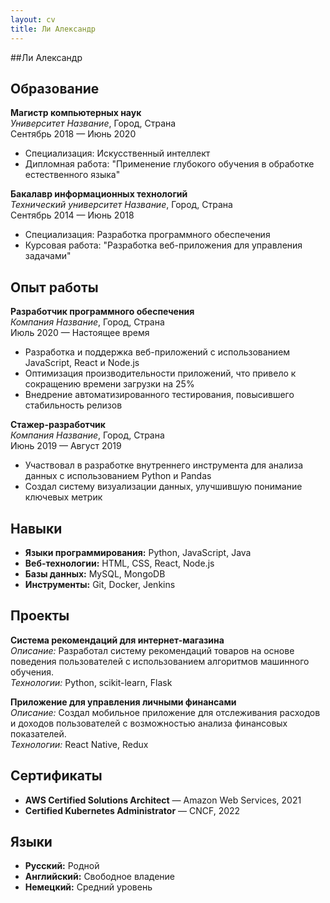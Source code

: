 ```yaml
---
layout: cv
title: Ли Александр
---
```

##Ли Александр
<link rel="stylesheet" type="text/css" href="assets/css/style.css">

## Образование

**Магистр компьютерных наук**  
*Университет Название*, Город, Страна  
Сентябрь 2018 — Июнь 2020

- Специализация: Искусственный интеллект
- Дипломная работа: "Применение глубокого обучения в обработке естественного языка"

**Бакалавр информационных технологий**  
*Технический университет Название*, Город, Страна  
Сентябрь 2014 — Июнь 2018

- Специализация: Разработка программного обеспечения
- Курсовая работа: "Разработка веб-приложения для управления задачами"

## Опыт работы

**Разработчик программного обеспечения**  
*Компания Название*, Город, Страна  
Июль 2020 — Настоящее время

- Разработка и поддержка веб-приложений с использованием JavaScript, React и Node.js
- Оптимизация производительности приложений, что привело к сокращению времени загрузки на 25%
- Внедрение автоматизированного тестирования, повысившего стабильность релизов

**Стажер-разработчик**  
*Компания Название*, Город, Страна  
Июнь 2019 — Август 2019

- Участвовал в разработке внутреннего инструмента для анализа данных с использованием Python и Pandas
- Создал систему визуализации данных, улучшившую понимание ключевых метрик

## Навыки

- **Языки программирования:** Python, JavaScript, Java
- **Веб-технологии:** HTML, CSS, React, Node.js
- **Базы данных:** MySQL, MongoDB
- **Инструменты:** Git, Docker, Jenkins

## Проекты

**Система рекомендаций для интернет-магазина**  
*Описание:* Разработал систему рекомендаций товаров на основе поведения пользователей с использованием алгоритмов машинного обучения.  
*Технологии:* Python, scikit-learn, Flask

**Приложение для управления личными финансами**  
*Описание:* Создал мобильное приложение для отслеживания расходов и доходов пользователей с возможностью анализа финансовых показателей.  
*Технологии:* React Native, Redux

## Сертификаты

- **AWS Certified Solutions Architect** — Amazon Web Services, 2021
- **Certified Kubernetes Administrator** — CNCF, 2022

## Языки

- **Русский:** Родной
- **Английский:** Свободное владение
- **Немецкий:** Средний уровень
